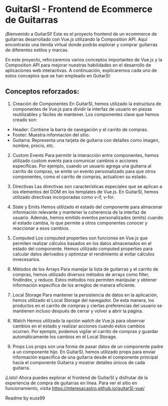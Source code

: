 # GuitarSI - Frontend de Ecommerce de Guitarras
¡Bienvenido a GuitarSI! Este es el proyecto frontend de un ecommerce de guitarras desarrollado con Vue.js utilizando la Composition API. Aquí encontrarás una tienda virtual donde podrás explorar y comprar guitarras de diferentes estilos y marcas.

En este proyecto, reforzaremos varios conceptos importantes de Vue.js y la Composition API para mejorar nuestras habilidades en el desarrollo de aplicaciones web interactivas. A continuación, explicaremos cada uno de estos conceptos que se han empleado en GuitarSI:

## Conceptos reforzados:

1. Creación de Componentes
En GuitarSI, hemos utilizado la estructura de componentes de Vue.js para dividir la interfaz de usuario en piezas reutilizables y fáciles de mantener. Los componentes clave que hemos creado son:

- Header: Contiene la barra de navegación y el carrito de compras.
- Footer: Muestra información del sitio.
- Guitarra: Representa una tarjeta de guitarra con detalles como imagen, nombre, precio, etc.

2. Custom Events
Para permitir la interacción entre componentes, hemos utilizado custom events para comunicar cambios o acciones específicas. Por ejemplo, cuando un usuario agrega una guitarra al carrito de compras, se emite un evento personalizado para que otros componentes, como el carrito de compras, actualicen su estado.

3. Directivas
Las directivas son características especiales que se aplican a los elementos del DOM en los templates de Vue.js. En GuitarSI, hemos utilizado directivas incorporadas como v-if, v-for.

4. State y Emits
Hemos utilizado el estado del componente para almacenar información relevante y mantener la coherencia de la interfaz de usuario. Además, hemos emitido eventos personalizados (emits) cuando el estado cambia, lo que permite a otros componentes conocer y reaccionar a esos cambios.

5. Computed
Los computed properties son funciones en Vue.js que permiten realizar cálculos basados en los datos almacenados en el estado del componente. Hemos utilizado computed properties para calcular datos derivados y optimizar el rendimiento al evitar cálculos innecesarios.

6. Métodos de los Arrays
Para manejar la lista de guitarras y el carrito de compras, hemos utilizado diversos métodos de arrays como filter, findIndex, y reduce. Estos métodos nos permiten manipular y obtener información específica de los arreglos de manera eficiente.

7. Local Storage
Para mantener la persistencia de datos en la aplicación, hemos utilizado el Local Storage del navegador. De esta manera, los productos en el carrito de compras y ciertas preferencias del usuario se mantienen incluso después de cerrar y volver a abrir la página.

8. Watch
Hemos utilizado la opción watch de Vue.js para observar cambios en el estado y realizar acciones cuando estos cambios ocurren. Por ejemplo, podemos vigilar el carrito de compras y guardar automáticamente los cambios en el Local Storage.

9. Props
Los props son una forma de pasar datos de un componente padre a un componente hijo. En GuitarSI, hemos utilizado props para enviar información específica de una guitarra desde el componente principal hacia el componente Guitarra y mostrar detalles únicos de cada guitarra.

¡Listo! Ahora puedes explorar el frontend de GuitarSI y disfrutar de la experiencia de compra de guitarras en línea. Para ver el sitio en funcionamiento, visita https://mteresacastro.github.io/guitarSI-vue/ 









Readme by euss99